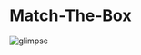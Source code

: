 # Match-The-Box
![glimpse](https://github.com/HimanshuSharma1729/Match-The-Box/assets/144107370/0e3955dc-7189-4b51-8a44-cf62352f7d3d)
